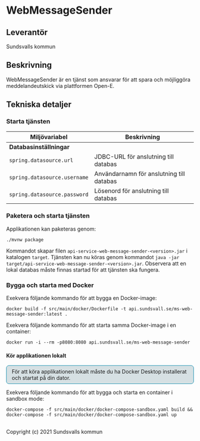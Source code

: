 # WebMessageSender

## Leverantör

Sundsvalls kommun

## Beskrivning
WebMessageSender är en tjänst som ansvarar för att spara och möjliggöra meddelandeutskick via plattformen Open-E.


## Tekniska detaljer

### Starta tjänsten

|Miljövariabel|Beskrivning|
|---|---|
|**Databasinställningar**||
|`spring.datasource.url`|JDBC-URL för anslutning till databas|
|`spring.datasource.username`|Användarnamn för anslutning till databas|
|`spring.datasource.password`|Lösenord för anslutning till databas|


### Paketera och starta tjänsten
Applikationen kan paketeras genom:

```
./mvnw package
```
Kommandot skapar filen `api-service-web-message-sender-<version>.jar` i katalogen `target`. Tjänsten kan nu köras genom kommandot `java -jar target/api-service-web-message-sender-<version>.jar`. Observera att en lokal databas måste finnas startad för att tjänsten ska fungera.

### Bygga och starta med Docker
Exekvera följande kommando för att bygga en Docker-image:

```
docker build -f src/main/docker/Dockerfile -t api.sundsvall.se/ms-web-message-sender:latest .
```

Exekvera följande kommando för att starta samma Docker-image i en container:

```
docker run -i --rm -p8080:8080 api.sundsvall.se/ms-web-message-sender

```

#### Kör applikationen lokalt

<div style='border: solid 1px #0085A9; border-radius: 0.5em; padding: 0.5em 1em; background-color: #D6E0E3; margin: 0 0 0.8em 0 '>
  För att köra applikationen lokalt måste du ha Docker Desktop installerat och startat på din dator.
</div>

Exekvera följande kommando för att bygga och starta en container i sandbox mode:  

```
docker-compose -f src/main/docker/docker-compose-sandbox.yaml build && docker-compose -f src/main/docker/docker-compose-sandbox.yaml up
```


## 
Copyright (c) 2021 Sundsvalls kommun
